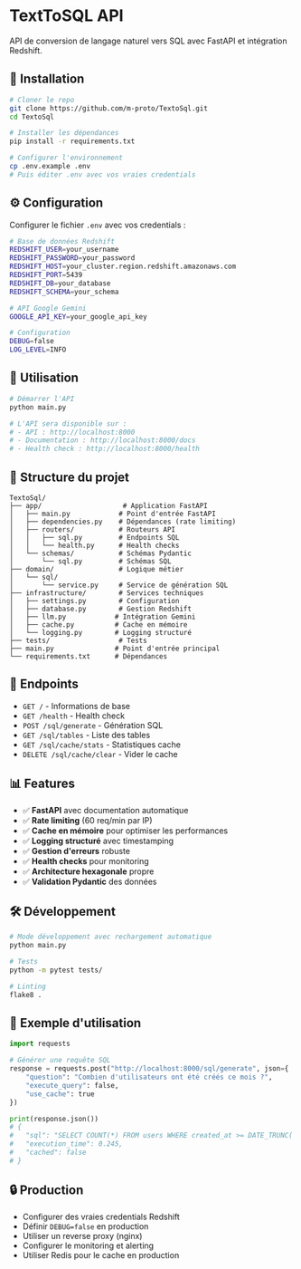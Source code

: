 # TextToSQL API

API de conversion de langage naturel vers SQL avec FastAPI et intégration Redshift.

## 🚀 Installation

```bash
# Cloner le repo
git clone https://github.com/m-proto/TextoSql.git
cd TextoSql

# Installer les dépendances
pip install -r requirements.txt

# Configurer l'environnement
cp .env.example .env
# Puis éditer .env avec vos vraies credentials
```

## ⚙️ Configuration

Configurer le fichier `.env` avec vos credentials :

```bash
# Base de données Redshift
REDSHIFT_USER=your_username
REDSHIFT_PASSWORD=your_password
REDSHIFT_HOST=your_cluster.region.redshift.amazonaws.com
REDSHIFT_PORT=5439
REDSHIFT_DB=your_database
REDSHIFT_SCHEMA=your_schema

# API Google Gemini
GOOGLE_API_KEY=your_google_api_key

# Configuration
DEBUG=false
LOG_LEVEL=INFO
```

## 🎯 Utilisation

```bash
# Démarrer l'API
python main.py

# L'API sera disponible sur :
# - API : http://localhost:8000
# - Documentation : http://localhost:8000/docs
# - Health check : http://localhost:8000/health
```

## 📁 Structure du projet

```
TextoSql/
├── app/                    # Application FastAPI
│   ├── main.py            # Point d'entrée FastAPI
│   ├── dependencies.py    # Dépendances (rate limiting)
│   ├── routers/           # Routeurs API
│   │   ├── sql.py         # Endpoints SQL
│   │   └── health.py      # Health checks
│   └── schemas/           # Schémas Pydantic
│       └── sql.py         # Schémas SQL
├── domain/                # Logique métier
│   └── sql/
│       └── service.py     # Service de génération SQL
├── infrastructure/        # Services techniques
│   ├── settings.py        # Configuration
│   ├── database.py        # Gestion Redshift
│   ├── llm.py            # Intégration Gemini
│   ├── cache.py          # Cache en mémoire
│   └── logging.py        # Logging structuré
├── tests/                 # Tests
├── main.py               # Point d'entrée principal
└── requirements.txt      # Dépendances
```

## 🔗 Endpoints

- `GET /` - Informations de base
- `GET /health` - Health check
- `POST /sql/generate` - Génération SQL
- `GET /sql/tables` - Liste des tables
- `GET /sql/cache/stats` - Statistiques cache
- `DELETE /sql/cache/clear` - Vider le cache

## 📊 Features

- ✅ **FastAPI** avec documentation automatique
- ✅ **Rate limiting** (60 req/min par IP)
- ✅ **Cache en mémoire** pour optimiser les performances
- ✅ **Logging structuré** avec timestamping
- ✅ **Gestion d'erreurs** robuste
- ✅ **Health checks** pour monitoring
- ✅ **Architecture hexagonale** propre
- ✅ **Validation Pydantic** des données

## 🛠️ Développement

```bash
# Mode développement avec rechargement automatique
python main.py

# Tests
python -m pytest tests/

# Linting
flake8 .
```

## 📝 Exemple d'utilisation

```python
import requests

# Générer une requête SQL
response = requests.post("http://localhost:8000/sql/generate", json={
    "question": "Combien d'utilisateurs ont été créés ce mois ?",
    "execute_query": false,
    "use_cache": true
})

print(response.json())
# {
#   "sql": "SELECT COUNT(*) FROM users WHERE created_at >= DATE_TRUNC('month', CURRENT_DATE)",
#   "execution_time": 0.245,
#   "cached": false
# }
```

## 🔒 Production

- Configurer des vraies credentials Redshift
- Définir `DEBUG=false` en production
- Utiliser un reverse proxy (nginx)
- Configurer le monitoring et alerting
- Utiliser Redis pour le cache en production
